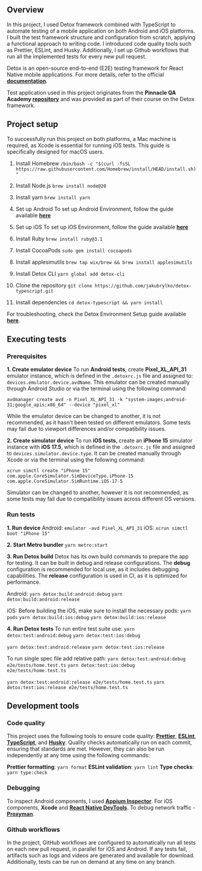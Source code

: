 ## Overview

In this project, I used Detox framework combined with TypeScript to automate testing of a mobile application on both Android and iOS platforms. I built the test framework structure and configuration from scratch, applying a functional approach to writing code. I introduced code quality tools such as Prettier, ESLint, and Husky. Additionally, I set up Github workflows that run all the implemented tests for every new pull request.

Detox is an open-source end-to-end (E2E) testing framework for React Native mobile applications. For more details, refer to the official **[documentation](https://wix.github.io/Detox/)**. 

Test application used in this project originates from the **Pinnacle QA Academy [repository](https://github.com/PinnacleQAAcademy/pqaa_detox)** and was provided as part of their course on the Detox framework.

## Project setup

To successfully run this project on both platforms, a Mac machine is required, as Xcode is essential for running iOS tests. This guide is specifically designed for macOS users.

1. Install Homebrew
`/bin/bash -c "$(curl -fsSL https://raw.githubusercontent.com/Homebrew/install/HEAD/install.sh)"`

2. Install Node.js
`brew install node@20`

3. Install yarn
`brew install yarn`

4. Set up Android
To set up Android Environment, follow the guide available **[here](https://reactnative.dev/docs/next/set-up-your-environment?platform=android)**

5. Set up iOS
To set up iOS Environment, follow the guide available **[here](https://reactnative.dev/docs/next/set-up-your-environment?platform=ios)**

6. Install Ruby
`brew install ruby@3.1`

7. Install CocoaPods
`sudo gem install cocoapods`

8. Install applesimutils
`brew tap wix/brew && brew install applesimutils`  

9. Install Detox CLI
`yarn global add detox-cli`

10. Clone the repository
`git clone https://github.com/jakubrylko/detox-typescript.git`

11. Install dependencies
`cd detox-typescript && yarn install`

For troubleshooting, check the Detox Environment Setup guide available **[here](https://wix.github.io/Detox/docs/introduction/environment-setup)**.

## Executing tests

### Prerequisites

**1. Create emulator device**
To run **Android tests**, create **Pixel_XL_API_31** emulator instance, which is defined in the `.detoxrc.js` file and assigned to: `devices.emulator.device.avdName`. This emulator can be created manually through Android Studio or via the terminal using the following command:

    avdmanager create avd -n Pixel_XL_API_31 -k "system-images;android-31;google_apis;x86_64" --device "pixel_xl"

While the emulator device can be changed to another, it is not recommended, as it hasn't been tested on different emulators. Some tests may fail due to viewport differences and/or compatibility issues.

**2. Create simulator device**
To run **iOS tests**, create  an **iPhone 15** simulator instance with **iOS 17.5**, which is defined in the `.detoxrc.js` file and assigned to `devices.simulator.device.type`. It can be created manually through Xcode or via the terminal using the following command:

    xcrun simctl create "iPhone 15" com.apple.CoreSimulator.SimDeviceType.iPhone-15 com.apple.CoreSimulator.SimRuntime.iOS-17-5

Simulator can be changed to another, however it is not recommended, as some tests may fail due to compatibility issues across different OS versions.

### Run tests

**1. Run device**
Android: `emulator -avd Pixel_XL_API_31`
iOS: `xcrun simctl boot "iPhone 15"`

**2. Start Metro bundler**
`yarn metro:start`

**3. Run Detox build**
Detox has its own build commands to prepare the app for testing. It can be built in debug and release configurations. The **debug** configuration is recommended for local use, as it includes debugging capabilities. The **release** configuration is used in CI, as it is optimized for performance.

Android:
`yarn detox:build:android:debug`
`yarn detox:build:android:release`

iOS:
Before building the iOS, make sure to install the necessary pods:
`yarn pods`
`yarn detox:build:ios:debug`
`yarn detox:build:ios:release`

**4. Run Detox tests**
To run entire test suite use:
`yarn detox:test:android:debug`
`yarn detox:test:ios:debug`

`yarn detox:test:android:release`
`yarn detox:test:ios:release`

To run single spec file add relative path:
`yarn detox:test:android:debug e2e/tests/home.test.ts`
`yarn detox:test:ios:debug e2e/tests/home.test.ts`

`yarn detox:test:android:release e2e/tests/home.test.ts`
`yarn detox:test:ios:release e2e/tests/home.test.ts`

## Development tools

### Code quality
This project uses the following tools to ensure code quality: **[Prettier](https://prettier.io/docs/en/)**, **[ESLint](https://eslint.org/docs/latest/)**, **[TypeScript](https://typescriptlang.org/docs/)**, and **[Husky](https://typicode.github.io/husky/)**. Quality checks automatically run on each commit, ensuring that standards are met. However, they can also be run independently at any time using the following commands:

**Prettier formatting**: `yarn format`
**ESLint validation**: `yarn lint`
**Type checks**: `yarn type:check`

### Debugging

To inspect Android components, I used **[Appium Inspector](https://github.com/appium/appium-inspector?tab=readme-ov-file)**. For iOS components, **Xcode** and **[React Native DevTools](https://reactnative.dev/docs/react-native-devtools)**.  To debug network traffic - **[Proxyman](https://proxyman.com/)**.

### Github workflows

In the project, GitHub workflows are configured to automatically run all tests on each new pull request, in parallel for iOS and Android. If any tests fail, artifacts such as logs and videos are generated and available for download. Additionally, tests can be run on demand at any time on any branch.
